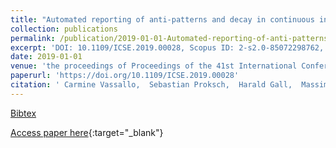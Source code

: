 ```yaml
---
title: "Automated reporting of anti-patterns and decay in continuous integration"
collection: publications
permalink: /publication/2019-01-01-Automated-reporting-of-anti-patterns-and-decay-in-continuous-integration
excerpt: 'DOI: 10.1109/ICSE.2019.00028, Scopus ID: 2-s2.0-85072298762, Cited by: 0'
date: 2019-01-01
venue: 'the proceedings of Proceedings of the 41st International Conference on Software Engineering, ICSE 2019, Montreal, QC, Canada, May 25-31, 2019'
paperurl: 'https://doi.org/10.1109/ICSE.2019.00028'
citation: ' Carmine Vassallo,  Sebastian Proksch,  Harald Gall,  Massimiliano Di Penta, &quot;Automated reporting of anti-patterns and decay in continuous integration.&quot; the proceedings of Proceedings of the 41st International Conference on Software Engineering, ICSE 2019, Montreal, QC, Canada, May 25-31, 2019, 2019.'
---
```

[Bibtex](https://dblp.org/rec/bib/conf/icse/VassalloPGP19)

[Access paper here](https://doi.org/10.1109/ICSE.2019.00028){:target="_blank"}
